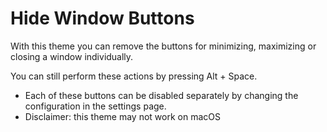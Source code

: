 
# Hide Window Buttons

With this theme you can remove the buttons for minimizing, maximizing or closing a window individually.

You can still perform these actions by pressing Alt + Space.

* Each of these buttons can be disabled separately by changing the configuration in the settings page.
* Disclaimer: this theme may not work on macOS
